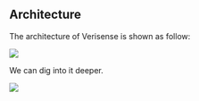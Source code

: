 
## Architecture

The architecture of Verisense is shown as follow: 

![](https://raw.githubusercontent.com/verisense-network/verisense-docs/master/assets/arch01.svg)


We can dig into it deeper.

![](https://raw.githubusercontent.com/verisense-network/verisense-docs/master/assets/arch03.svg)


